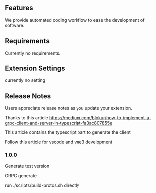 ## Features

We provide automated coding workflow to ease the development of software.

## Requirements

Currently no requirements.

## Extension Settings

currently no setting

## Release Notes

Users appreciate release notes as you update your extension.


Thanks to this article <https://medium.com/blokur/how-to-implement-a-grpc-client-and-server-in-typescript-fa3ac807855e>

This article contains the typescript part to generate the client


Follow this article for vscode and vue3 development

### 1.0.0

Generate test version



GRPC generate

run  ./scripts/build-protos.sh directly


